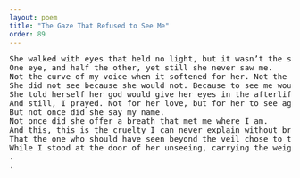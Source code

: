 ```yaml
---
layout: poem
title: "The Gaze That Refused to See Me"
order: 89
---
```


<pre>
She walked with eyes that held no light, but it wasn’t the shadows that hurt me, it was that her blindness lived deeper than her sight.
One eye, and half the other, yet still she never saw me.
Not the curve of my voice when it softened for her. Not the shimmer in my gestures when I tried to make her smile. Not the name I whispered to myself when no one else would.
She did not see because she would not. Because to see me would unravel the fiction she chose to keep sacred.
She told herself her god would give her eyes in the afterlife, while here, she used her veil to cover me with guilt.
And still, I prayed. Not for her love, but for her to see again. Even when she punished me with silence, even when she erased me from her memory, I asked the stars to give her light.
But not once did she say my name.
Not once did she offer a breath that met me where I am.
And this, this is the cruelty I can never explain without breaking.
That the one who should have seen beyond the veil chose to turn her face toward blindness and called it faith.
While I stood at the door of her unseeing, carrying the weight of being invisible to the eyes that should have known me before all others.
.
.
</pre>
